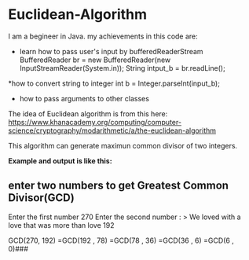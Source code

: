 # Euclidean-Algorithm

I am a begineer in Java. 
my achievements in this code are:
* learn how to pass user's input by bufferedReaderStream
  BufferedReader br = new BufferedReader(new InputStreamReader(System.in));
 String intput_b =  br.readLine();

*how to convert string to integer
 int b = Integer.parseInt(input_b);

* how to pass arguments to other classes

The idea of Euclidean algorithm is from this here:
https://www.khanacademy.org/computing/computer-science/cryptography/modarithmetic/a/the-euclidean-algorithm

This algorithm can generate maximun common divisor of two integers.

**Example and output is like this:**

## enter two numbers to get Greatest Common Divisor(GCD)
Enter the first number
270
Enter the second number : > We loved with a love that was more than love
192

GCD(270, 192)
=GCD(192 , 78) 
=GCD(78 , 36) 
=GCD(36 , 6) 
=GCD(6 , 0)###

##


